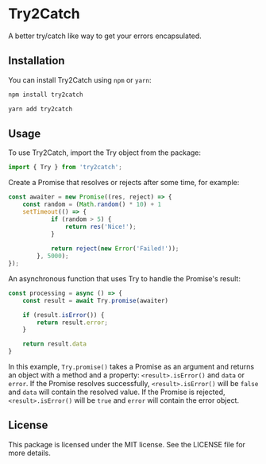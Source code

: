 # Try2Catch

A better try/catch like way to get your errors encapsulated.

## Installation

You can install Try2Catch using `npm` or `yarn`:

```bash
npm install try2catch
```

```bash
yarn add try2catch
```

## Usage

To use Try2Catch, import the Try object from the package:

```javascript
import { Try } from 'try2catch';
```

Create a Promise that resolves or rejects after some time, for example:

```javascript
const awaiter = new Promise((res, reject) => {
    const random = (Math.random() * 10) + 1
    setTimeout(() => { 
            if (random > 5) {
                return res('Nice!');
            }
        
            return reject(new Error('Failed!'));
        }, 5000);
});
```

An asynchronous function that uses Try to handle the Promise's result:

```javascript
const processing = async () => {
    const result = await Try.promise(awaiter)

    if (result.isError()) {
        return result.error;
    }

    return result.data
}
```

In this example, `Try.promise()` takes a Promise as an argument and returns an object with a method and a property: `<result>.isError()` and `data` or `error`. If the Promise resolves successfully, `<result>.isError()` will be `false` and `data` will contain the resolved value. If the Promise is rejected, `<result>.isError()` will be `true` and `error` will contain the error object.

## License

This package is licensed under the MIT license. See the LICENSE file for more details.
